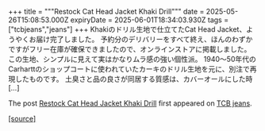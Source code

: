 +++
title = """Restock Cat Head Jacket Khaki Drill"""
date = 2025-05-26T15:08:53.000Z
expiryDate = 2025-06-01T18:34:03.930Z
tags = ["tcbjeans","jeans"]
+++
Khakiのドリル生地で仕立てたCat Head Jacket、ようやくお届け完了しました。 予約分のデリバリーをすべて終え、ほんのわずかですがフリー在庫が確保できましたので、オンラインストアに掲載しました。 この生地、シンプルに見えて実はかなりムラ感の強い個性派。 1940〜50年代のCarharttのショップコートに使われていたカーキのドリル生地を元に、別注で再現したものです。 土臭さと品の良さが同居する質感は、カバーオールにした時 \[…\]

The post [Restock Cat Head Jacket Khaki Drill](http://tcbjeans.com/2025/05/27/52613) first appeared on [TCB jeans](http://tcbjeans.com).

[[source]](http://tcbjeans.com/2025/05/27/52613)
